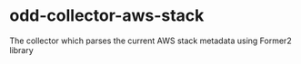 # odd-collector-aws-stack
The collector which parses the current AWS stack metadata using Former2 library
